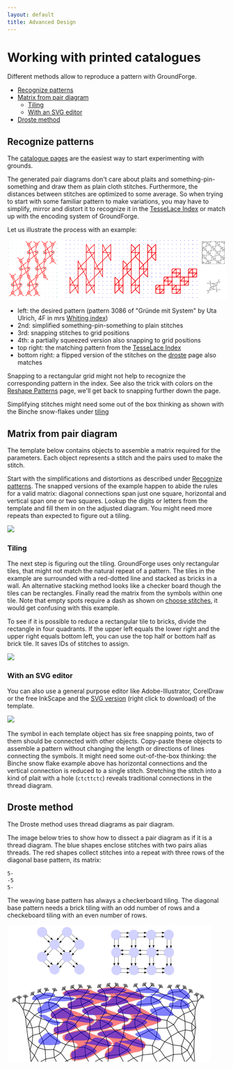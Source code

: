 ```yaml
---
layout: default
title: Advanced Design
---
```


Working with printed catalogues
=============================

Different methods allow to reproduce a pattern with GroundForge.

- [Recognize patterns](#recognize-patterns)
- [Matrix from pair diagram](#matrix-from-pair-diagram)
  * [Tiling](#tiling)
  * [With an SVG editor](#with-an-svg-editor)
- [Droste method](#droste-method)

Recognize patterns
------------------

The [catalogue pages](/GroundForge) are the easiest way to start experimenting with grounds.

The generated pair diagrams don't care about plaits and something-pin-something
and draw them as plain cloth stitches.
Furthermore, the distances between stitches are optimized to some average.
So when trying to start with some familiar pattern to make variations,
you may have to simplify, mirror and distort it
to recognize it in the [TesseLace Index](/tesselace-to-gf)
or match up with the encoding system of GroundForge.

Let us illustrate the process with an example:

![](images/recognize.png)

* left: the desired pattern (pattern 3086 of "Gründe mit System" by Uta Ulrich, 4F in mrs [Whiting index](/gw-lace-to-gf))
* 2nd: simplified something-pin-something to plain stitches
* 3rd: snapping stitches to grid positions
* 4th: a partially squeezed version also snapping to grid positions
* top right: the matching pattern from the [TesseLace Index](/tesselace-to-gf)
* bottom right: a flipped version of the stitches on the [droste](Droste-effect) page also matches

Snapping to a rectangular grid might not help to recognize the corresponding pattern in the index.
See also the trick with colors on the [Reshape Patterns](Reshape-Patterns) page,
we'll get back to snapping further down the page.

Simplifying stitches might need some out of the box thinking as shown with the Binche snow-flakes under [tiling](#tiling)


Matrix from pair diagram
------------------------

The template below contains objects to assemble a matrix required for the parameters.
Each object represents a stitch and the pairs used to make the stitch.

Start with the simplifications and distortions as described under [Recognize patterns](#recognize-patterns).
The snapped versions of the example happen to abide the rules for a valid matrix:
diagonal connections span just one square, horizontal and vertical span one or two squares.
Lookup the digits or letters from the template and fill them in on the adjusted diagram.
You might need more repeats than expected to figure out a tiling.

![](/GroundForge/images/matrix-template.png)


### Tiling

The next step is figuring out the tiling.
GroundForge uses only rectangular tiles, that might not match the natural repeat of a pattern.
The tiles in the example are surrounded with a red-dotted line and stacked as bricks in a wall. 
An alternative stacking method looks like a checker board though the tiles can be rectangles.
Finally read the matrix from the symbols within one tile.
Note that empty spots require a dash as shown on [choose stitches](Replace),
it would get confusing with this example.

To see if it is possible to reduce a rectangular tile to bricks,
divide the rectangle in four quadrants.
If the upper left equals the lower right and the upper right equals bottom left,
you can use the top half or bottom half as brick tile.
It saves IDs of stitches to assign.

![](/GroundForge/images/matrix-example.png)


### With an SVG editor

You can also use a general purpose editor like Adobe-Illustrator, CorelDraw or the free InkScape
and the [SVG version] (right click to download) of the template.

![](/GroundForge/images/matrix-template-object.png)

The symbol in each template object has six free snapping points,
two of them should be connected with other objects.
Copy-paste these objects to assemble a pattern without changing the length or directions of lines connecting the symbols. It might need some out-of-the-box thinking: the Binche snow flake example above has horizontal connections and the vertical connection is reduced to a single stitch. Stretching the stitch into a kind of plait with a hole (`ctcttctc`) reveals traditional connections in the thread diagram.


Droste method
-------------

The Droste method uses thread diagrams as pair diagram.

The image below tries to show how to dissect a pair diagram as if it is a thread diagram.
The blue shapes enclose stitches with two pairs alias threads.
The red shapes collect stitches into a repeat with three rows of the diagonal base pattern, its matrix:

    5-
    -5
    5-

The weaving base pattern has always a checkerboard tiling. The diagonal base pattern needs a brick tiling with an odd number of rows and a checkeboard tiling with an even number of rows.

![](images/disect-pairs-as-threads.png)

[SVG version]: images/template.svg
[variant]: /GroundForge/images/matrix-template2.png
